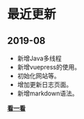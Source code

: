# 最近更新

## 2019-08

+ 新增Java多线程
+ 新增vuepress的使用。
+ 初始化网站等。
+ 增加更新日志页面。
+ 新增markdown语法。

[**看一看**](/changelog/2019-08.html)
